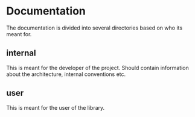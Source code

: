 # Documentation #

The documentation is divided into several directories based on who its meant for.

## internal ##

This is meant for the developer of the project. Should contain information about the architecture, internal conventions etc.

## user ##

This is meant for the user of the library.
